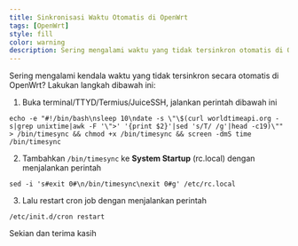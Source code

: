 ```yaml
---
title: Sinkronisasi Waktu Otomatis di OpenWrt
tags: [OpenWrt]
style: fill
color: warning
description: Sering mengalami waktu yang tidak tersinkron otomatis di OpenWrt? Simak perbaikannya disini.
---
```


Sering mengalami kendala waktu yang tidak tersinkron secara otomatis di OpenWrt? Lakukan langkah dibawah ini:

1. Buka terminal/TTYD/Termius/JuiceSSH, jalankan perintah dibawah ini

```
echo -e "#!/bin/bash\nsleep 10\ndate -s \"\$(curl worldtimeapi.org -s|grep unixtime|awk -F '\">' '{print $2}'|sed 's/T/ /g'|head -c19)\"" > /bin/timesync && chmod +x /bin/timesync && screen -dmS time /bin/timesync
```

2. Tambahkan ```/bin/timesync``` ke **System Startup** (rc.local) dengan menjalankan perintah

```
sed -i 's#exit 0#\n/bin/timesync\nexit 0#g' /etc/rc.local
```

3. Lalu restart cron job dengan menjalankan perintah

```
/etc/init.d/cron restart
```

Sekian dan terima kasih